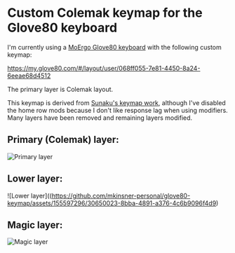 # Custom Colemak keymap for the Glove80 keyboard

I'm currently using a [MoErgo Glove80 keyboard](https://www.moergo.com/collections/glove80-keyboards) with the following custom keymap:

https://my.glove80.com/#/layout/user/068ff055-7e81-4450-8a24-6eeae68d4512

The primary layer is Colemak layout.

This keymap is derived from [Sunaku's keymap work](https://github.com/sunaku/glove80-keymaps), although I've disabled the home row mods because I don't like response lag when using modifiers.  Many layers have been removed and remaining layers modified.

## Primary (Colemak) layer:

![Primary layer](https://github.com/mkinsner-personal/glove80-keymap/assets/155597296/f4306441-6ec2-4734-b363-67a4d7243532)

## Lower layer:

![Lower layer]((https://github.com/mkinsner-personal/glove80-keymap/assets/155597296/30650023-8bba-4891-a376-4c6b9096f4d9)

## Magic layer:

![Magic layer](https://github.com/mkinsner-personal/glove80-keymap/assets/155597296/b28d9041-7175-42d9-830a-3b0c74e04e76)
